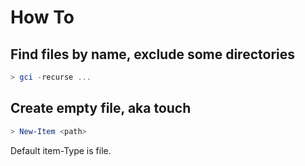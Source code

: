 ﻿# How To

## Find files by name, exclude some directories

```powershell
> gci -recurse ...
```

## Create empty file, aka touch

```powershell
> New-Item <path>
```

Default item-Type is file.